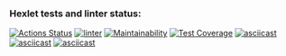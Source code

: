 ### Hexlet tests and linter status:
[![Actions Status](https://github.com/ShiY4/frontend-project-46/actions/workflows/hexlet-check.yml/badge.svg)](https://github.com/ShiY4/frontend-project-46/actions)
[![linter](https://github.com/ShiY4/frontend-project-46/actions/workflows/github-actions-demo.yml/badge.svg)](https://github.com/ShiY4/frontend-project-46/actions/workflows/github-actions-demo.yml)
[![Maintainability](https://api.codeclimate.com/v1/badges/2dac132f3526417f5f22/maintainability)](https://codeclimate.com/github/ShiY4/frontend-project-46/maintainability)
[![Test Coverage](https://api.codeclimate.com/v1/badges/2dac132f3526417f5f22/test_coverage)](https://codeclimate.com/github/ShiY4/frontend-project-46/test_coverage)
[![asciicast](https://asciinema.org/a/ct4WlwXSdtmErfTBIc5kjXTeV.svg)](https://asciinema.org/a/ct4WlwXSdtmErfTBIc5kjXTeV)
[![asciicast](https://asciinema.org/a/Y4LgF3KjktgN2v1eeaXQOYiBl.svg)](https://asciinema.org/a/Y4LgF3KjktgN2v1eeaXQOYiBl)
[![asciicast](https://asciinema.org/a/GoBcp2nzWocJCmpHuCXqxmZBj.svg)](https://asciinema.org/a/GoBcp2nzWocJCmpHuCXqxmZBj)
